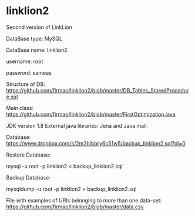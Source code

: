 # linklion2
Second version of LinkLion

DataBase type: MySQL

DataBase name: linklion2

username: root

password: sameas


Structure of DB: https://github.com/firmao/linklion2/blob/master/DB_Tables_StoredProcedure.sql

Main class: https://github.com/firmao/linklion2/blob/master/FirstOptimization.java

JDK version 1.8
External java libraries: Jena and Java mail.

Database: https://www.dropbox.com/s/2m3hibbry6c51w5/backup_linklion2.sql?dl=0

Restore Database:

mysql -u root -p linklion2 < backup_linklion2.sql

Backup Database:

mysqldump -u root -p linklion2 > backup_linklion2.sql

File with examples of URIs belonging to more than one data-set: https://github.com/firmao/linklion2/blob/master/data.csv
